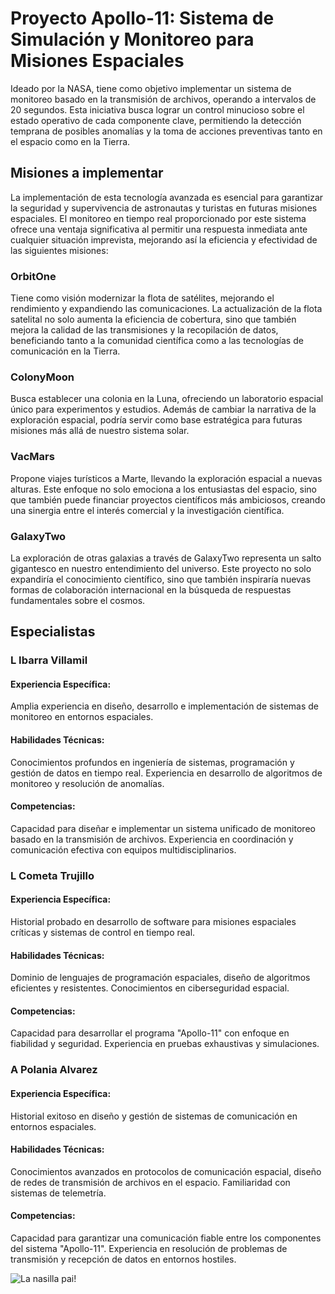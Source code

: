 # Proyecto Apollo-11: Sistema de Simulación y Monitoreo para Misiones Espaciales

Ideado por la NASA, tiene como objetivo implementar un sistema de monitoreo basado en la transmisión de archivos, operando a intervalos de 20 segundos. Esta iniciativa busca lograr un control minucioso sobre el estado operativo de cada componente clave, permitiendo la detección temprana de posibles anomalías y la toma de acciones preventivas tanto en el espacio como en la Tierra.

## Misiones a implementar

La implementación de esta tecnología avanzada es esencial para garantizar la seguridad y supervivencia de astronautas y turistas en futuras misiones espaciales. El monitoreo en tiempo real proporcionado por este sistema ofrece una ventaja significativa al permitir una respuesta inmediata ante cualquier situación imprevista, mejorando así la eficiencia y efectividad de las siguientes misiones:


### OrbitOne

Tiene como visión modernizar la flota de satélites, mejorando el rendimiento y expandiendo las comunicaciones. La actualización de la flota satelital no solo aumenta la eficiencia de cobertura, sino que también mejora la calidad de las transmisiones y la recopilación de datos, beneficiando tanto a la comunidad científica como a las tecnologías de comunicación en la Tierra.

### ColonyMoon

Busca establecer una colonia en la Luna, ofreciendo un laboratorio espacial único para experimentos y estudios. Además de cambiar la narrativa de la exploración espacial, podría servir como base estratégica para futuras misiones más allá de nuestro sistema solar.

### VacMars

Propone viajes turísticos a Marte, llevando la exploración espacial a nuevas alturas. Este enfoque no solo emociona a los entusiastas del espacio, sino que también puede financiar proyectos científicos más ambiciosos, creando una sinergia entre el interés comercial y la investigación científica.

### GalaxyTwo

La exploración de otras galaxias a través de GalaxyTwo representa un salto gigantesco en nuestro entendimiento del universo. Este proyecto no solo expandiría el conocimiento científico, sino que también inspiraría nuevas formas de colaboración internacional en la búsqueda de respuestas fundamentales sobre el cosmos.

## Especialistas

### L Ibarra Villamil

#### Experiencia Específica:
Amplia experiencia en diseño, desarrollo e implementación de sistemas de monitoreo en entornos espaciales.

#### Habilidades Técnicas:
Conocimientos profundos en ingeniería de sistemas, programación y gestión de datos en tiempo real. Experiencia en desarrollo de algoritmos de monitoreo y resolución de anomalías.

#### Competencias:
Capacidad para diseñar e implementar un sistema unificado de monitoreo basado en la transmisión de archivos. Experiencia en coordinación y comunicación efectiva con equipos multidisciplinarios.

### L Cometa Trujillo
#### Experiencia Específica:
Historial probado en desarrollo de software para misiones espaciales críticas y sistemas de control en tiempo real.

#### Habilidades Técnicas:
Dominio de lenguajes de programación espaciales, diseño de algoritmos eficientes y resistentes. Conocimientos en ciberseguridad espacial.

#### Competencias:
Capacidad para desarrollar el programa "Apollo-11" con enfoque en fiabilidad y seguridad. Experiencia en pruebas exhaustivas y simulaciones.

### A Polania Alvarez
#### Experiencia Específica:
Historial exitoso en diseño y gestión de sistemas de comunicación en entornos espaciales.

#### Habilidades Técnicas:
Conocimientos avanzados en protocolos de comunicación espacial, diseño de redes de transmisión de archivos en el espacio. Familiaridad con sistemas de telemetría.

#### Competencias:
Capacidad para garantizar una comunicación fiable entre los componentes del sistema "Apollo-11". Experiencia en resolución de problemas de transmisión y recepción de datos en entornos hostiles.

![La nasilla pai!](/_static_/nasa2.jpg "yaa")